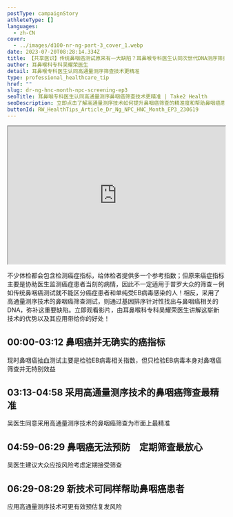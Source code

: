 ```yaml
---
postType: campaignStory
athleteType: []
languages:
  - zh-CN
cover:
  - ../images/d100-nr-ng-part-3_cover_1.webp
date: 2023-07-20T08:28:14.334Z
title: 【共享医识】传统鼻咽癌测试原来有一大缺陷？耳鼻喉专科医生认同次世代DNA测序筛查技术更精准！
author: 耳鼻喉科专科吴耀荣医生
detail: 耳鼻喉专科医生认同高通量测序筛查技术更精准
type: professional_healthcare_tip
href: ""
slug: dr-ng-hnc-month-npc-screening-ep3
seoTitle: 耳鼻喉专科医生认同高通量测序鼻咽癌筛查技术更精准 | Take2 Health
seoDescription: 立即点击了解高通量测序技术如何提升鼻咽癌筛查的精准度和帮助鼻咽癌患者。
buttonId: RW_HealthTips_Article_Dr_Ng_NPC_HNC_Month_EP3_230619
---
```

<div class="youtube-root"><iframe title="【共享医识】传统鼻咽癌测试原来有一大缺陷？耳鼻喉专科医生认同高通量测序筛查技术更精准！" width="100%" height="320" src="https://www.youtube.com/embed/EsSoK-yhzmU?rel=0" id="EsSoK-yhzmU" loading="lazy" allowfullscreen sandbox="allow-same-origin allow-scripts allow-popups"></iframe></div>

不少体检都会包含检测癌症指标，给体检者提供多一个参考指数；但原来癌症指标主要是协助医生监测癌症患者当刻的病情，因此不一定适用于普罗大众的筛查－例如传统鼻咽癌测试就不能区分癌症患者和单纯受EB病毒感染的人！相反，采用了高通量测序技术的鼻咽癌筛查测试，则通过基因排序针对性找出与鼻咽癌相关的DNA，弥补这重要缺陷。立即观看影片，由耳鼻喉科专科吴耀荣医生讲解这崭新技术的优势以及其应用带给你的好处！

## 00:00-03:12 鼻咽癌并无确实的癌指标

现时鼻咽癌抽血测试主要是检验EB病毒相关指数，但只检验EB病毒本身对鼻咽癌筛查并无特别效益

## 03:13-04:58 采用高通量测序技术的鼻咽癌筛查最精准

吴医生同意采用高通量测序技术的鼻咽癌筛查为市面上最精准

## 04:59-06:29 鼻咽癌无法预防　定期筛查最放心

吴医生建议大众应按风险考虑定期接受筛查

## 06:29-08:29 新技术可同样帮助鼻咽癌患者

应用高通量测序技术可更有效预估复发风险